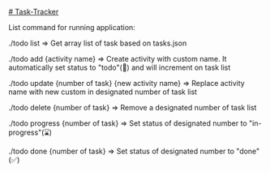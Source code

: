 [# Task-Tracker](https://roadmap.sh/projects/task-tracker)

List command for running application:

./todo list => Get array list of task based on tasks.json

./todo add {activity name} => Create activity with custom name. It automatically set status to "todo"(📝) and will increment on task list

./todo update {number of task} {new activity name} => Replace activity name with new custom in designated number of task list

./todo delete {number of task} => Remove a designated number of task list

./todo progress {number of task} => Set status of designated number to "in-progress"(⌛)

./todo done {number of task} => Set status of designated number to "done"(✅)

